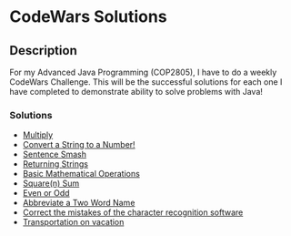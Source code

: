 # CodeWars Solutions

## Description
For my Advanced Java Programming (COP2805), I have to do a weekly CodeWars Challenge. This will be the successful solutions for each one I have completed to demonstrate ability to solve problems with Java!

### Solutions
* [Multiply](https://github.com/JessiBun/CodeWars/blob/main/Multiply)
* [Convert a String to a Number!](https://github.com/JessiBun/CodeWars/blob/main/Convert%20a%20String%20to%20a%20Number!)
* [Sentence Smash](https://github.com/JessiBun/CodeWars/blob/main/Sentence%20Smash)
* [Returning Strings](https://github.com/JessiBun/CodeWars/blob/main/Returning%20Strings)
* [Basic Mathematical Operations](https://github.com/JessiBun/CodeWars/blob/main/Basic%20Mathematical%20Operations)
* [Square(n) Sum](https://github.com/JessiBun/CodeWars/blob/main/Square(n)%20Sum)
* [Even or Odd](https://github.com/JessiBun/CodeWars/blob/main/Even%20or%20Odd)
* [Abbreviate a Two Word Name](https://github.com/JessiBun/CodeWars/blob/main/Abbreviate%20a%20Two%20Word%20Name)
* [Correct the mistakes of the character recognition software](https://github.com/JessiBun/CodeWars/blob/main/Correct%20the%20mistakes%20of%20the%20character%20recognition%20software)
* [Transportation on vacation ](https://github.com/JessiBun/CodeWars/blob/main/Transportation%20on%20vacation)
